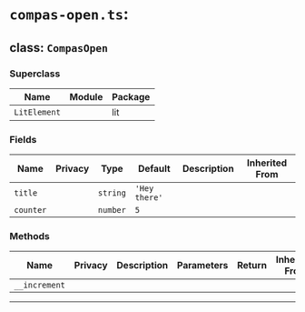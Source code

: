 # `compas-open.ts`:

## class: `CompasOpen`

### Superclass

| Name         | Module | Package |
| ------------ | ------ | ------- |
| `LitElement` |        | lit     |

### Fields

| Name      | Privacy | Type     | Default       | Description | Inherited From |
| --------- | ------- | -------- | ------------- | ----------- | -------------- |
| `title`   |         | `string` | `'Hey there'` |             |                |
| `counter` |         | `number` | `5`           |             |                |

### Methods

| Name          | Privacy | Description | Parameters | Return | Inherited From |
| ------------- | ------- | ----------- | ---------- | ------ | -------------- |
| `__increment` |         |             |            |        |                |

<hr/>
